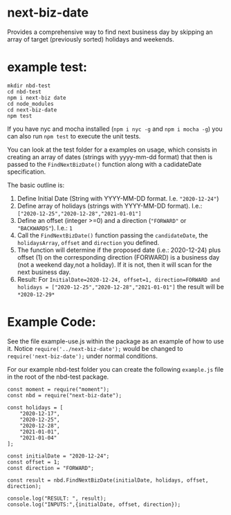 # next-biz-date
Provides a comprehensive way to find next business day by skipping an array of target (previously sorted) holidays and weekends.

# example test:

```
mkdir nbd-test
cd nbd-test
npm i next-biz date
cd node_modules
cd next-biz-date
npm test
```

If you have nyc and mocha installed (`npm i nyc -g` and `npm i mocha -g`) you can also run `npm test` to execute the unit tests.

You can look at the test folder for a examples on usage, which consists in creating an array of dates (strings with yyyy-mm-dd format) that then is passed to the `FindNextBizDate()` function along with a cadidateDate specification.

The basic outline is:
1. Define Initial Date (String with YYYY-MM-DD format. I.e. `"2020-12-24"`)
2. Define array of holidays (strings with YYYY-MM-DD format). I.e.: `["2020-12-25","2020-12-28","2021-01-01"]`
3. Define an offset (integer >=0) and a direction (`"FORWARD"` or `"BACKWARDS"`). I.e.: `1`
4. Call the `FindNextBizDate()` function passing the `candidateDate`, the `holidaysArray`, `offset` and `direction` you defined.
5. The function will determine if the proposed date (i.e.: 2020-12-24) plus offset (1) on the corresponding direction (FORWARD) is a business day (not a weekend day,not a holiday). If it is not, then it will scan for the next business day.
6. Result: For `InitialDate=2020-12-24, offset=1, direction=FORWARD and holidays = ["2020-12-25","2020-12-28","2021-01-01"]` the result will be `*2020-12-29*`


# Example Code:

See the file example-use.js within the package as an example of how to use it. Notice `require('../next-biz-date');` would be changed to `require('next-biz-date');`  under normal conditions.

For our example nbd-test folder you can create the following `example.js` file in the root of the nbd-test package.

```
const moment = require("moment");
const nbd = require("next-biz-date");

const holidays = [
    "2020-12-17",
    "2020-12-25",
    "2020-12-28",
    "2021-01-01",
    "2021-01-04"
];

const initialDate = "2020-12-24";
const offset = 1;
const direction = "FORWARD";

const result = nbd.FindNextBizDate(initialDate, holidays, offset, direction);

console.log("RESULT: ", result);
console.log("INPUTS:",{initialDate, offset, direction});
```
